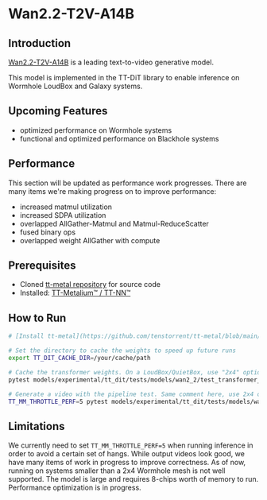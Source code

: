# Wan2.2-T2V-A14B

## Introduction

[Wan2.2-T2V-A14B](https://huggingface.co/Wan-AI/Wan2.2-T2V-A14B-Diffusers) is a leading text-to-video generative model.

This model is implemented in the TT-DiT library to enable inference on Wormhole LoudBox and Galaxy systems.

## Upcoming Features
- optimized performance on Wormhole systems
- functional and optimized performance on Blackhole systems

## Performance

This section will be updated as performance work progresses.
There are many items we're making progress on to improve performance:
- increased matmul utilization
- increased SDPA utilization
- overlapped AllGather-Matmul and Matmul-ReduceScatter
- fused binary ops
- overlapped weight AllGather with compute

## Prerequisites
- Cloned [tt-metal repository](https://github.com/tenstorrent/tt-metal) for source code
- Installed: [TT-Metalium™ / TT-NN™](https://github.com/tenstorrent/tt-metal/blob/main/INSTALLING.md)

## How to Run

```bash
# [Install tt-metal](https://github.com/tenstorrent/tt-metal/blob/main/INSTALLING.md)

# Set the directory to cache the weights to speed up future runs
export TT_DIT_CACHE_DIR=/your/cache/path

# Cache the transformer weights. On a LoudBox/QuietBox, use "2x4" option. On Galaxy, use "4x8" option.
pytest models/experimental/tt_dit/tests/models/wan2_2/test_transformer_wan.py::test_wan_transformer_model_caching -k "4x8"

# Generate a video with the pipeline test. Same comment here, use 2x4 on 8-chip systems and 4x8 on 32-chip systems.
TT_MM_THROTTLE_PERF=5 pytest models/experimental/tt_dit/tests/models/wan2_2/test_pipeline_wan.py -k "4x8"
```

## Limitations

We currently need to set `TT_MM_THROTTLE_PERF=5` when running inference in order to avoid a certain set of hangs.
While output videos look good, we have many items of work in progress to improve correctness.
As of now, running on systems smaller than a 2x4 Wormhole mesh is not well supported. The model is large and requires 8-chips worth of memory to run.
Performance optimization is in progress.
